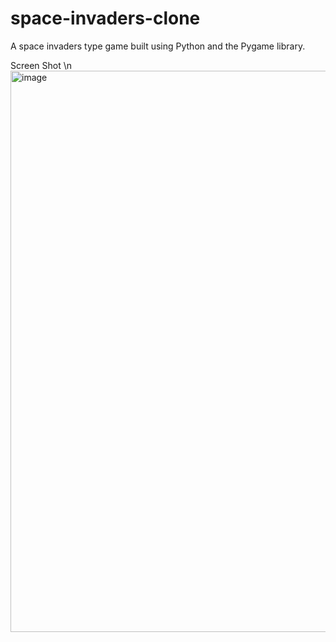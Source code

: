 # space-invaders-clone
 A space invaders type game built using Python and the Pygame library.
 
Screen Shot \n<img width="898" alt="image" src="https://user-images.githubusercontent.com/99300025/167705560-837ff38f-9b43-4b6a-8a24-3c0745346c7b.png">
